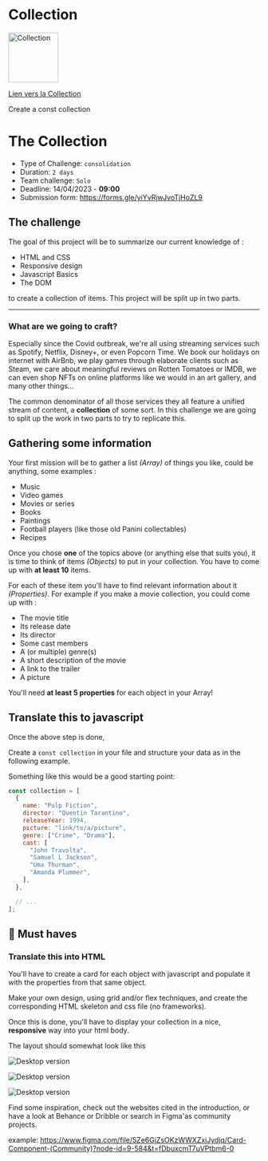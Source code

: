 # Collection

<img src="https://github.com/DelphineLecorney/DelphineLecorney/blob/main/images/Collection.JPG" alt="Collection" height="100" width="100" />


[Lien vers la Collection](https://delphinelecorney.github.io/Collection/)

Create a const collection

# The Collection

* Type of Challenge: `consolidation`
* Duration: `2 days`
* Team challenge: `Solo`
* Deadline: 14/04/2023 - **09:00**
* Submission form: <https://forms.gle/yiYvRjwJvoTjHoZL9>

## The challenge

The goal of this project will be to summarize our current knowledge of :

* HTML and CSS
* Responsive design
* Javascript Basics
* The DOM

to create a collection of items.
This project will be split up in two parts.


---

### What are we going to craft?

Especially since the Covid outbreak, we're all using streaming services such as Spotify, Netflix, Disney+, or even Popcorn Time. We book our holidays on internet with AirBnb, we play games through elaborate clients such as Steam, we care about meaningful reviews on Rotten Tomatoes or IMDB, we can even shop NFTs on online platforms like we would in an art gallery, and many other things...

The common denominator of all those services they all feature a unified stream of content, a **collection** of some sort. In this challenge we are going to split up the work in two parts to try to replicate this.

## Gathering some information

Your first mission will be to gather a list *(Array)* of things you like, could be anything, some examples :

* Music
* Video games
* Movies or series
* Books
* Paintings
* Football players (like those old Panini collectables)
* Recipes

Once you chose **one** of the topics above (or anything else that suits you), it is time to think of items *(Objects)* to put in your collection. You have to come up with **at least 10** items.

For each of these item you'll have to find relevant information about it *(Properties)*. For example if you make a movie collection, you could come up with :

* The movie title
* Its release date
* Its director
* Some cast members
* A (or multiple) genre(s)
* A short description of the movie
* A link to the trailer
* A picture

You'll need **at least 5 properties** for each object in your Array!

## Translate this to javascript

Once the above step is done,

Create a `const collection` in your file and structure your data as in the following example.

Something like this would be a good starting point:

```javascript
const collection = [
  {
    name: "Pulp Fiction",
    director: "Quentin Tarantino",
    releaseYear: 1994,
    picture: "link/to/a/picture",
    genre: ["Crime", "Drama"],
    cast: [
      "John Travolta",
      "Samuel L Jackson",
      "Uma Thurman",
      "Amanda Plummer",
    ],
  },

  // ...
];
```

## 🌱 Must haves

### Translate this into HTML

You'll have to create a card for each object with javascript and populate it with the properties from that same object.

Make your own design, using grid and/or flex techniques, and create the corresponding HTML skeleton and css file (no frameworks).

Once this is done, you'll have to display your collection in a nice, **responsive** way into your html body.

The layout should somewhat look like this

 ![Desktop version](collection_desktop.png)

 ![Desktop version](collection_mobile.png)

 ![Desktop version](collection_card.png)

Find some inspiration, check out the websites cited in the introduction, or have a look at Behance or Dribble or search in Figma'as community projects.

example: <https://www.figma.com/file/5Ze6GjZsOKzWWXZxiJydjq/Card-Component-(Community)?node-id=9-584&t=fDbuxcmT7uVPtbm6-0>


